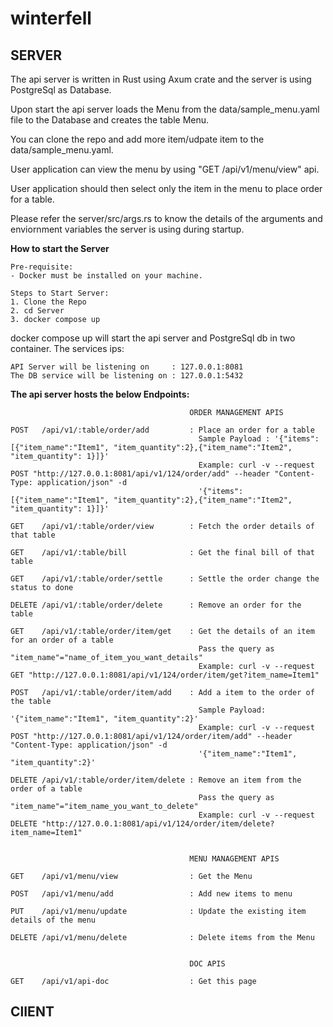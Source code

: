 # winterfell
## SERVER
The api server is written in Rust using Axum crate and the server is using PostgreSql as Database.

Upon start the api server loads the Menu from the data/sample_menu.yaml file to the Database and creates the table Menu.

You can clone the repo and add more item/udpate item to the data/sample_menu.yaml.

User application can view the menu by using "GET /api/v1/menu/view" api.

User application should then select only the item in the menu to place order for a table.

Please refer the server/src/args.rs to know the details of the arguments and enviornment variables the server is using during startup.

**How to start the Server**
```
Pre-requisite:
- Docker must be installed on your machine.

Steps to Start Server:
1. Clone the Repo
2. cd Server
3. docker compose up
```

docker compose up will start the api server and PostgreSql db in two container.
The services ips:
```
API Server will be listening on     : 127.0.0.1:8081
The DB service will be listening on : 127.0.0.1:5432
```

**The api server hosts the below Endpoints:**
```
                                        ORDER MANAGEMENT APIS

POST   /api/v1/:table/order/add         : Place an order for a table
                                          Sample Payload : '{"items":[{"item_name":"Item1", "item_quantity":2},{"item_name":"Item2", "item_quantity": 1}]}'
                                          Example: curl -v --request POST "http://127.0.0.1:8081/api/v1/124/order/add" --header "Content-Type: application/json" -d 
                                          '{"items":[{"item_name":"Item1", "item_quantity":2},{"item_name":"Item2", "item_quantity": 1}]}'                                          

GET    /api/v1/:table/order/view        : Fetch the order details of that table

GET    /api/v1/:table/bill              : Get the final bill of that table

GET    /api/v1/:table/order/settle      : Settle the order change the status to done

DELETE /api/v1/:table/order/delete      : Remove an order for the table

GET    /api/v1/:table/order/item/get    : Get the details of an item for an order of a table
                                          Pass the query as "item_name"="name_of_item_you_want_details"
                                          Example: curl -v --request GET "http://127.0.0.1:8081/api/v1/124/order/item/get?item_name=Item1"

POST   /api/v1/:table/order/item/add    : Add a item to the order of the table
                                          Sample Payload: '{"item_name":"Item1", "item_quantity":2}'
                                          Example: curl -v --request POST "http://127.0.0.1:8081/api/v1/124/order/item/add" --header "Content-Type: application/json" -d 
                                          '{"item_name":"Item1", "item_quantity":2}'

DELETE /api/v1/:table/order/item/delete : Remove an item from the order of a table
                                          Pass the query as "item_name"="item_name_you_want_to_delete"
                                          Example: curl -v --request DELETE "http://127.0.0.1:8081/api/v1/124/order/item/delete?item_name=Item1"


                                        MENU MANAGEMENT APIS

GET    /api/v1/menu/view                : Get the Menu

POST   /api/v1/menu/add                 : Add new items to menu

PUT    /api/v1/menu/update              : Update the existing item details of the menu

DELETE /api/v1/menu/delete              : Delete items from the Menu


                                        DOC APIS

GET    /api/v1/api-doc                  : Get this page
```

## ClIENT


